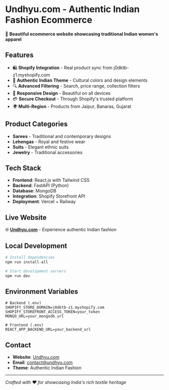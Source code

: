 # Undhyu.com - Authentic Indian Fashion Ecommerce

🌟 **Beautiful ecommerce website showcasing traditional Indian women's apparel**

## Features

- 🛍️ **Shopify Integration** - Real product sync from j0dktb-z1.myshopify.com
- 🎨 **Authentic Indian Theme** - Cultural colors and design elements
- 🔍 **Advanced Filtering** - Search, price range, collection filters
- 📱 **Responsive Design** - Beautiful on all devices
- 💳 **Secure Checkout** - Through Shopify's trusted platform
- 🌍 **Multi-Region** - Products from Jaipur, Banaras, Gujarat

## Product Categories

- **Sarees** - Traditional and contemporary designs
- **Lehengas** - Royal and festive wear
- **Suits** - Elegant ethnic suits
- **Jewelry** - Traditional accessories

## Tech Stack

- **Frontend**: React.js with Tailwind CSS
- **Backend**: FastAPI (Python)
- **Database**: MongoDB
- **Integration**: Shopify Storefront API
- **Deployment**: Vercel + Railway

## Live Website

🌐 **[Undhyu.com](https://undhyu.com)** - Experience authentic Indian fashion

## Local Development

```bash
# Install dependencies
npm run install-all

# Start development servers
npm run dev
```

## Environment Variables

```env
# Backend (.env)
SHOPIFY_STORE_DOMAIN=j0dktb-z1.myshopify.com
SHOPIFY_STOREFRONT_ACCESS_TOKEN=your_token
MONGO_URL=your_mongodb_url

# Frontend (.env)
REACT_APP_BACKEND_URL=your_backend_url
```

## Contact

- **Website**: [Undhyu.com](https://undhyu.com)
- **Email**: contact@undhyu.com
- **Theme**: Authentic Indian Fashion

---

*Crafted with ❤️ for showcasing India's rich textile heritage*